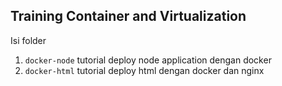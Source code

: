 Training Container and Virtualization
---

Isi folder

1. ```docker-node``` tutorial deploy node application dengan docker
2. ```docker-html``` tutorial deploy html dengan docker dan nginx 
